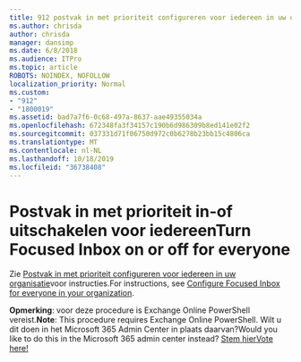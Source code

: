 ```yaml
---
title: 912 postvak in met prioriteit configureren voor iedereen in uw organisatie
ms.author: chrisda
author: chrisda
manager: dansimp
ms.date: 6/8/2018
ms.audience: ITPro
ms.topic: article
ROBOTS: NOINDEX, NOFOLLOW
localization_priority: Normal
ms.custom:
- "912"
- "1800019"
ms.assetid: bad7a7f6-0c68-497a-8637-aae49355034a
ms.openlocfilehash: 672348fa3f34157c190b6d986309b8ed141e02f2
ms.sourcegitcommit: 037331d71f06750d972c0b6278b23bb15c4806ca
ms.translationtype: MT
ms.contentlocale: nl-NL
ms.lasthandoff: 10/18/2019
ms.locfileid: "36738408"
---
```

# <a name="turn-focused-inbox-on-or-off-for-everyone"></a><span data-ttu-id="35b45-102">Postvak in met prioriteit in-of uitschakelen voor iedereen</span><span class="sxs-lookup"><span data-stu-id="35b45-102">Turn Focused Inbox on or off for everyone</span></span>

<span data-ttu-id="35b45-103">Zie [Postvak in met prioriteit configureren voor iedereen in uw organisatie](https://docs.microsoft.com/office365/admin/setup/configure-focused-inbox)voor instructies.</span><span class="sxs-lookup"><span data-stu-id="35b45-103">For instructions, see [Configure Focused Inbox for everyone in your organization](https://docs.microsoft.com/office365/admin/setup/configure-focused-inbox).</span></span>

<span data-ttu-id="35b45-104">**Opmerking**: voor deze procedure is Exchange Online PowerShell vereist.</span><span class="sxs-lookup"><span data-stu-id="35b45-104">**Note**: This procedure requires Exchange Online PowerShell.</span></span> <span data-ttu-id="35b45-105">Wilt u dit doen in het Microsoft 365 Admin Center in plaats daarvan?</span><span class="sxs-lookup"><span data-stu-id="35b45-105">Would you like to do this in the Microsoft 365 admin center instead?</span></span> [<span data-ttu-id="35b45-106">Stem hier</span><span class="sxs-lookup"><span data-stu-id="35b45-106">Vote here!</span></span>](https://go.microsoft.com/fwlink/p/?linkid=862489)
